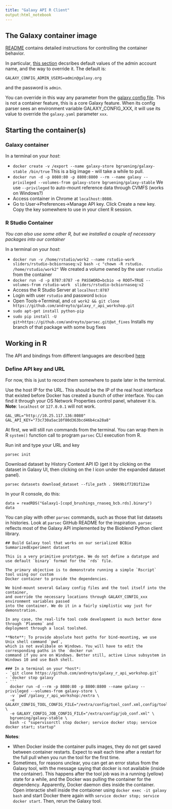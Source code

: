 ```yaml
---
title: "Galaxy API R Client"
output:html_notebook
---
```

## The Galaxy container image

[README](https://github.com/bgruening/docker-galaxy-stable) contains detailed instructions
for controlling the container behavior.

In particular, [this section](https://github.com/bgruening/docker-galaxy-stable#Galaxys-config-settings)
decsribes default values of the admin account name, and the way to override it.
The default is:
```
GALAXY_CONFIG_ADMIN_USERS=admin@galaxy.org
```
and the password is `admin`.

You can override in this way any parameter from the [galaxy config file](https://github.com/galaxyproject/galaxy/blob/release_19.01/config/galaxy.yml.sample). 
This is not a container feature, this is a core Galaxy feature. When its config parser sees
an environment variable GALAXY_CONFIG_XXX, it will use its value to override the `galaxy.yaml` 
parameter `xxx`.

## Starting the container(s)

### Galaxy container

In a terminal on your *host*:

- `docker create -v /export --name galaxy-store bgruening/galaxy-stable /bin/true`
   This is a big image - will take a while to pull.
- `docker run -d -p 8080:80 -p 8800:8800 --rm --name galaxy --privileged --volumes-from galaxy-store bgruening/galaxy-stable`
  We use `--privileged` to auto-mount reference data through CVMFS (works on Windows?)
- Access container in Chrome at `localhost:8080`.
- Go to User->Preferences->Manage API key. Click Create a new key. 
  Copy the key somewhere to use in your client R session.

### R Studio Container

*You can also use some other R, but we installed a couple of necessary packages into our container*

In a terminal on your *host*:

- `docker run -v /home/rstudio/work2 --name rstudio-work sliders/rstudio-bcbiornaseq:v2 bash -c "chown -R rstudio. /home/rstudio/work2"`
  We created a volume owned by the user `rstudio` from the container
- `docker run -d -p 8787:8787 -e PASSWORD=bcbio -e ROOT=TRUE --volumes-from rstudio-work  sliders/rstudio-bcbiornaseq:v2`
- Access the R Studio Server at `localhost:8787`
- Login with user `rstudio` and password `bcbio`
- Open Tools->Terminal, and `cd work2 && git clone https://github.com/andreyto/galaxy_r_api_workshop.git`
- `sudo apt-get install python-pip`
- `sudo pip install -U git+https://github.com/andreyto/parsec.git@at_fixes`
  Installs my branch of that package with some bug fixes

## Working in R

The API and bindings from different languages are described [here](https://galaxyproject.org/develop/api/)

### Define API key and URL

For now, this is just to record them somewhere to paste later in the terminal.

Use the host IP for the URL. This should be the IP of the real host interface that existed
before Docker has created a bunch of other interface. You can find it through your OS
Network Properties control panel, whatever it is. **Note**: `localhost` or `127.0.0.1` will
not work.

```{r}
GAL_URL="http://10.25.117.136:8080"
GAL_API_KEY="73c730a5ac10f80d363bcd46b4ca28a8"
```

At first, we will still run commands from the terminal. You can wrap them in R `system()` function call
to program `parsec` CLI execution from R.

Run init and type your URL and key
```
parsec init
```
Download dataset by History Content API ID (get it by clicking on the dataset in Galaxy UI,
then clicking on the I icon under the expanded dataset panel).
```
parsec datasets download_dataset --file_path . 5969b1f7201f12ae
```

In your R console, do this:
```{r}
data = readRDS("Galaxy1-[copd_brushings_rnaseq_bcb.rds].binary")
data
```

You can play with other `parsec` commands, such as those that list datasets in histories. Look at
`parsec` GitHub README for the inspiration. `parsec` reflects most of the Galaxy API implemented 
by the Bioblend Python client library.

```
## Build Galaxy tool that works on our serialized BCBio SummarizedExperiment dataset

This is a very primitive prototype. We do not define a datatype and use default `binary` format for the `rds` file.

The primary objective is to demonstrate running a simple `Rscript` tool using our custom
Docker container to provide the dependencies.

We bind-mount several Galaxy config files and the tool itself into the container,  
and override the necessary locations through GALAXY_CONFIG_xxx environment variables passed
into the container. We do it in a fairly simplistic way just for demonstration.

In any case, the real-life tool code development is much better done through `Planemo` and
deployment through a local toolshed.

**Note**: To provide absolute host paths for bind-mounting, we use Unix shell command `pwd`,
which is not avalibale on Windows. You will have to edit the corresponding paths in the `docker run`
command if you are on Windows. Better still, active Linux subsystem in Windows 10 and use Bash shell.

### In a terminal on your *host*:
- `git clone https://github.com/andreyto/galaxy_r_api_workshop.git`
- `docker stop galaxy`
- ```
  docker run -d --rm -p 8080:80 -p 8800:8800 --name galaxy --privileged --volumes-from galaxy-store \
  -v `pwd`/galaxy_r_api_workshop:/extra \
  -e GALAXY_CONFIG_TOOL_CONFIG_FILE="/extra/config/tool_conf.xml,config/tool_conf.xml.sample,config/shed_tool_conf.xml" \
  -e GALAXY_CONFIG_JOB_CONFIG_FILE="/extra/config/job_conf.xml" \
  bgruening/galaxy-stable \
  bash -c "supervisorctl stop docker; service docker stop; service docker start; startup"
  ```

**Notes**: 
- When Docker inside the container pulls images, they do not get saved between container
  restarts. Expect to wait each time after a restart for the full pull when you run the tool
  for the first time.
- Sometimes, for reasons unclear, you can get an error status from the Galaxy tool, with the message
  saying that docker is not available (inside the container). This happens after the tool job was in
  a running (yellow) state for a while, and the Docker was pulling the container for the dependency.
  Apparently, Docker daemon dies inside the container.
  Open interactie shell inside the contaioner using `docker exec -it galaxy bash` and start Docker there
  again with `service docker stop; service docker start`. Then, rerun the Galaxy tool.
